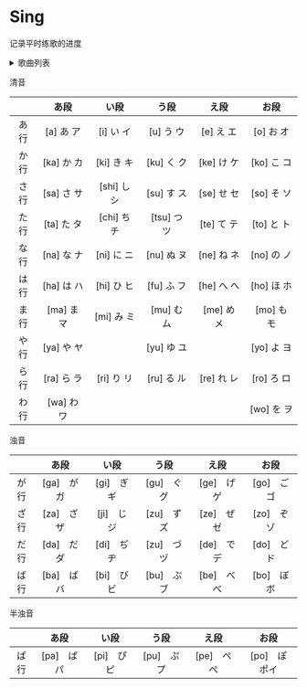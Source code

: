 # Sing

记录平时练歌的进度

<details>
<summary>歌曲列表</summary>
<ul style="list-style-type: none">
    <li><a href='./打上花火[未完成].md'>⛔打上花火</a></li>
    <li><a href='./虹のかけら[未完成].md'>⛔虹のかけら</a></li>
    <li><a href='./前前前世[未完成].md'>⛔前前前世</a></li>
    <li><a href='./残響散歌.md'>✅残響散歌</a></li>
    <li><a href='./君をのせて.md'>✅君をのせて</a></li>
    <li><a href='./Butter-Fly.md'>✅Butter-Fly.md</a></li>
    <li><a href='./ギターと孤独と蒼い惑星.md'>✅ギターと孤独と蒼い惑星</a></li>
    <li><a href='./光るなら[ing].md'>⭕光るなら</a></li>   
</ul>
</details>


清音

|     | あ段       | い段        | う段        | え段       | お段       |
|:---:|:--------:|:---------:|:---------:|:--------:|:--------:|
| あ行  | [a] あ ア  | [i] い イ   | [u] う ウ   | [e] え エ  | [o] お オ  |
| か行  | [ka] か カ | [ki] き キ  | [ku] く ク  | [ke] け ケ | [ko] こ コ |
| さ行  | [sa] さ サ | [shi] し シ | [su] す ス  | [se] せ セ | [so] そ ソ |
| た行  | [ta] た タ | [chi] ち チ | [tsu] つ ツ | [te] て テ | [to] と ト |
| な行  | [na] な ナ | [ni] に ニ  | [nu] ぬ ヌ  | [ne] ね ネ | [no] の ノ |
| は行  | [ha] は ハ | [hi] ひ ヒ  | [fu] ふ フ  | [he] へ へ | [ho] ほ ホ |
| ま行  | [ma] ま マ | [mi] み ミ  | [mu] む ム  | [me] め メ | [mo] も モ |
| や行  | [ya] や ヤ |           | [yu] ゆ ユ  |          | [yo] よ ヨ |
| ら行  | [ra] ら ラ | [ri] り リ  | [ru] る ル  | [re] れ レ | [ro] ろ ロ |
| わ行  | [wa] わ ワ |           |           |          | [wo] を ヲ |

浊音

|     | あ段       | い段       | う段       | え段       | お段       |
|:---:|:--------:|:--------:|:--------:|:--------:|:--------:|
| が行  | [ga]　が　ガ | [gi]　ぎ　ギ | [gu]　ぐ　グ | [ge]　げ　ゲ | [go]　ご　ゴ |
| ざ行  | [za]　ざ　ザ | [ji]　じ　ジ | [zu]　ず　ズ | [ze]　ぜ　ゼ | [zo]　ぞ　ゾ |
| だ行  | [da]　だ　ダ | [di]　ぢ　ヂ | [zu]　づ　ヅ | [de]　で　デ | [do]　ど　ド |
| ば行  | [ba]　ば　バ | [bi]　び　ビ | [bu]　ぶ　ブ | [be]　べ　べ | [bo]　ぼ　ボ |

半浊音

|     | あ段       | い段       | う段       | え段       | お段        |
|:---:|:--------:|:--------:|:--------:|:--------:|:---------:|
| ぱ行  | [pa]　ぱ　パ | [pi]　ぴ　ピ | [pu]　ぷ　プ | [pe]　ぺ　ぺ | [po]　ぽ　ポイ |
